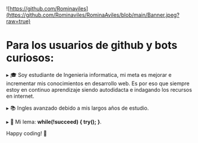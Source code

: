 
  
![https://github.com/Rominaviles](https://github.com/Rominaviles/RominaAviles/blob/main/Banner.jpeg?raw=true)

# Para los usuarios de github y bots curiosos:
 ▸ 🎓 Soy estudiante de Ingenieria informatica, mi meta es mejorar e incrementar mis conocimientos en desarrollo web. Es por eso que siempre estoy en continuo aprendizaje siendo autodidacta e indagando los recursos en internet.

 ▸ 📚 Ingles avanzado debido a mis largos años de estudio.

 ▸ 📃 Mi lema: <b>while(!succeed) { try(); }</b>. 

 Happy coding! 🚀 
